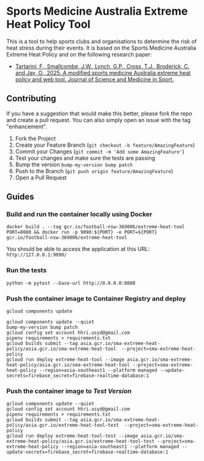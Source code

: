 # Sports Medicine Australia Extreme Heat Policy Tool

This is a tool to help sports clubs and organisations to determine the risk of heat stress during their events. 
It is based on the Sports Medicine Australia Extreme Heat Policy and on the following research paper:

- [Tartarini, F., Smallcombe, J.W., Lynch, G.P., Cross, T.J., Broderick, C. and Jay, O., 2025. A modified sports medicine Australia extreme heat policy and web tool. Journal of Science and Medicine in Sport.](https://www.sciencedirect.com/science/article/pii/S1440244025000696)


## Contributing

If you have a suggestion that would make this better, please fork the repo and create a pull request. 
You can also simply open an issue with the tag "enhancement".

1. Fork the Project
2. Create your Feature Branch (`git checkout -b feature/AmazingFeature`)
3. Commit your Changes (`git commit -m 'Add some AmazingFeature'`)
4. Test your changes and make sure the tests are passing
5. Bump the version `bump-my-version bump patch`
6. Push to the Branch (`git push origin feature/AmazingFeature`)
7. Open a Pull Request


## Guides

### Build and run the container locally using Docker
```
docker build . --tag gcr.io/football-nsw-369006/extreme-heat-tool
PORT=8080 && docker run -p 9090:${PORT} -e PORT=${PORT} gcr.io/football-nsw-369006/extreme-heat-tool
```
You should be able to access the application at this URL: `http://127.0.0.1:9090/`

### Run the tests
```
python -m pytest --base-url http://0.0.0.0:8080
```

### Push the container image to Container Registry and deploy
```
gcloud components update
```

```
gcloud components update --quiet
bump-my-version bump patch
gcloud config set account hhri.usyd@gmail.com
pipenv requirements > requirements.txt
gcloud builds submit --tag asia.gcr.io/sma-extreme-heat-policy/asia.gcr.io/sma-extreme-heat-tool  --project=sma-extreme-heat-policy
gcloud run deploy extreme-heat-tool --image asia.gcr.io/sma-extreme-heat-policy/asia.gcr.io/sma-extreme-heat-tool --project=sma-extreme-heat-policy --region=asia-southeast1 --platform managed --update-secrets=firebase_secret=firebase-realtime-database:1
```

### Push the container image to *Test Version*
```
gcloud components update --quiet
gcloud config set account hhri.usyd@gmail.com
pipenv requirements > requirements.txt
gcloud builds submit --tag asia.gcr.io/sma-extreme-heat-policy/asia.gcr.io/extreme-heat-tool-test  --project=sma-extreme-heat-policy
gcloud run deploy extreme-heat-tool-test --image asia.gcr.io/sma-extreme-heat-policy/asia.gcr.io/extreme-heat-tool-test --project=sma-extreme-heat-policy --region=asia-southeast1 --platform managed --update-secrets=firebase_secret=firebase-realtime-database:1